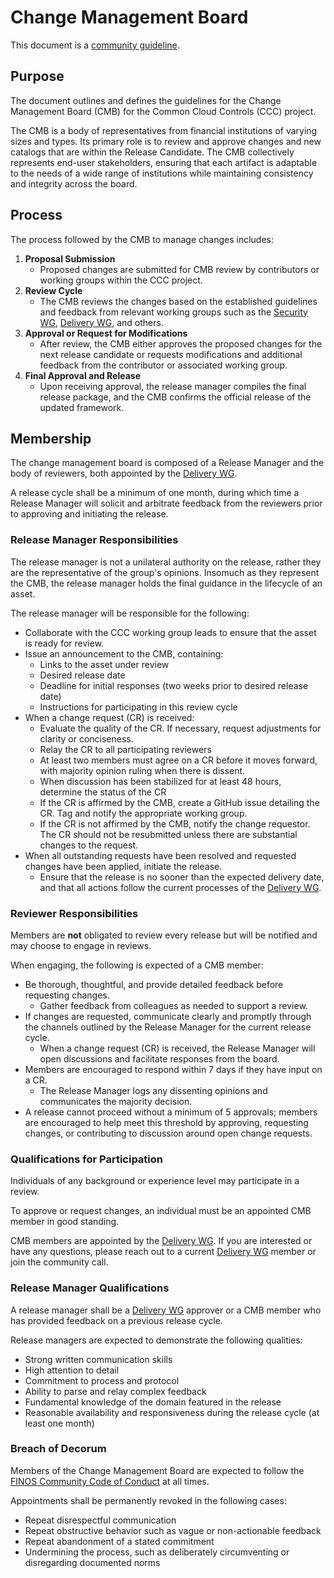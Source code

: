 # Change Management Board

This document is a [community guideline].

## Purpose

The document outlines and defines the guidelines for the Change Management Board (CMB) for the Common Cloud Controls (CCC) project.

The CMB is a body of representatives from financial institutions of varying sizes and types. Its primary role is to review and approve changes and new catalogs that are within the Release Candidate. The CMB collectively represents end-user stakeholders, ensuring that each artifact is adaptable to the needs of a wide range of institutions while maintaining consistency and integrity across the board.

## Process

The process followed by the CMB to manage changes includes:

1. **Proposal Submission**
   - Proposed changes are submitted for CMB review by contributors or working groups within the CCC project.
1. **Review Cycle**
   - The CMB reviews the changes based on the established guidelines and feedback from relevant working groups such as the [Security WG], [Delivery WG], and others.
1. **Approval or Request for Modifications**
   - After review, the CMB either approves the proposed changes for the next release candidate or requests modifications and additional feedback from the contributor or associated working group.
1. **Final Approval and Release**
   - Upon receiving approval, the release manager compiles the final release package, and the CMB confirms the official release of the updated framework.

## Membership

The change management board is composed of a Release Manager and the body of reviewers, both appointed by the [Delivery WG].

A release cycle shall be a minimum of one month, during which time a Release Manager will solicit and arbitrate feedback from the reviewers prior to approving and initiating the release.

### Release Manager Responsibilities

The release manager is not a unilateral authority on the release, rather they are the representative of the group's opinions. Insomuch as they represent the CMB, the release manager holds the final guidance in the lifecycle of an asset.

The release manager will be responsible for the following:

- Collaborate with the CCC working group leads to ensure that the asset is ready for review.
- Issue an announcement to the CMB, containing:
  - Links to the asset under review
  - Desired release date
  - Deadline for initial responses (two weeks prior to desired release date)
  - Instructions for participating in this review cycle
- When a change request (CR) is received:
  - Evaluate the quality of the CR. If necessary, request adjustments for clarity or conciseness.
  - Relay the CR to all participating reviewers
  - At least two members must agree on a CR before it moves forward, with majority opinion ruling when there is dissent.
  - When discussion has been stabilized for at least 48 hours, determine the status of the CR
  - If the CR is affirmed by the CMB, create a GitHub issue detailing the CR. Tag and notify the appropriate working group.
  - If the CR is not affirmed by the CMB, notify the change requestor. The CR should not be resubmitted unless there are substantial changes to the request.
- When all outstanding requests have been resolved and requested changes have been applied, initiate the release.
  - Ensure that the release is no sooner than the expected delivery date, and that all actions follow the current processes of the [Delivery WG].

### Reviewer Responsibilities

Members are **not** obligated to review every release but will be notified and may choose to engage in reviews.

When engaging, the following is expected of a CMB member:

- Be thorough, thoughtful, and provide detailed feedback before requesting changes.
  - Gather feedback from colleagues as needed to support a review.
- If changes are requested, communicate clearly and promptly through the channels outlined by the Release Manager for the current release cycle.
  - When a change request (CR) is received, the Release Manager will open discussions and facilitate responses from the board.
- Members are encouraged to respond within 7 days if they have input on a CR.
  - The Release Manager logs any dissenting opinions and communicates the majority decision.
- A release cannot proceed without a minimum of 5 approvals; members are encouraged to help meet this threshold by approving, requesting changes, or contributing to discussion around open change requests.

### Qualifications for Participation

Individuals of any background or experience level may participate in a review.

To approve or request changes, an individual must be an appointed CMB member in good standing.

CMB members are appointed by the [Delivery WG]. If you are interested or have any questions, please reach out to a current [Delivery WG] member or join the community call.

### Release Manager Qualifications

A release manager shall be a [Delivery WG] approver or a CMB member who has provided feedback on a previous release cycle.

Release managers are expected to demonstrate the following qualities:

- Strong written communication skills
- High attention to detail
- Commitment to process and protocol
- Ability to parse and relay complex feedback
- Fundamental knowledge of the domain featured in the release
- Reasonable availability and responsiveness during the release cycle (at least one month)

### Breach of Decorum

Members of the Change Management Board are expected to follow the [FINOS Community Code of Conduct](https://community.finos.org/docs/governance/code-of-conduct) at all times.

Appointments shall be permanently revoked in the following cases:

- Repeat disrespectful communication
- Repeat obstructive behavior such as vague or non-actionable feedback
- Repeat abandonment of a stated commitment
- Undermining the process, such as deliberately circumventing or disregarding documented norms

[Security WG]: ../../governance/working-groups/security/charter.md
[Delivery WG]: ../../working-groups/delivery/charter.md
[community guideline]: ./README.md
